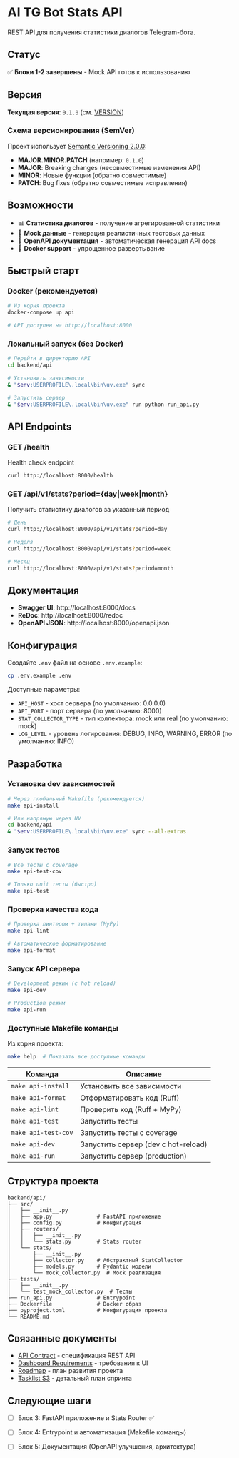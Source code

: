 # AI TG Bot Stats API

REST API для получения статистики диалогов Telegram-бота.

## Статус

✅ **Блоки 1-2 завершены** - Mock API готов к использованию

## Версия

**Текущая версия**: `0.1.0` (см. [VERSION](./VERSION))

### Схема версионирования (SemVer)

Проект использует [Semantic Versioning 2.0.0](https://semver.org/):

- **MAJOR.MINOR.PATCH** (например: `0.1.0`)
- **MAJOR**: Breaking changes (несовместимые изменения API)
- **MINOR**: Новые функции (обратно совместимые)
- **PATCH**: Bug fixes (обратно совместимые исправления)

## Возможности

- 📊 **Статистика диалогов** - получение агрегированной статистики
- 🔄 **Mock данные** - генерация реалистичных тестовых данных
- 📝 **OpenAPI документация** - автоматическая генерация API docs
- 🐳 **Docker support** - упрощенное развертывание

## Быстрый старт

### Docker (рекомендуется)

```bash
# Из корня проекта
docker-compose up api

# API доступен на http://localhost:8000
```

### Локальный запуск (без Docker)

```bash
# Перейти в директорию API
cd backend/api

# Установить зависимости
& "$env:USERPROFILE\.local\bin\uv.exe" sync

# Запустить сервер
& "$env:USERPROFILE\.local\bin\uv.exe" run python run_api.py
```

## API Endpoints

### GET /health
Health check endpoint

```bash
curl http://localhost:8000/health
```

### GET /api/v1/stats?period={day|week|month}
Получить статистику диалогов за указанный период

```bash
# День
curl http://localhost:8000/api/v1/stats?period=day

# Неделя
curl http://localhost:8000/api/v1/stats?period=week

# Месяц
curl http://localhost:8000/api/v1/stats?period=month
```

## Документация

- **Swagger UI**: http://localhost:8000/docs
- **ReDoc**: http://localhost:8000/redoc
- **OpenAPI JSON**: http://localhost:8000/openapi.json

## Конфигурация

Создайте `.env` файл на основе `.env.example`:

```bash
cp .env.example .env
```

Доступные параметры:
- `API_HOST` - хост сервера (по умолчанию: 0.0.0.0)
- `API_PORT` - порт сервера (по умолчанию: 8000)
- `STAT_COLLECTOR_TYPE` - тип коллектора: mock или real (по умолчанию: mock)
- `LOG_LEVEL` - уровень логирования: DEBUG, INFO, WARNING, ERROR (по умолчанию: INFO)

## Разработка

### Установка dev зависимостей

```bash
# Через глобальный Makefile (рекомендуется)
make api-install

# Или напрямую через UV
cd backend/api
& "$env:USERPROFILE\.local\bin\uv.exe" sync --all-extras
```

### Запуск тестов

```bash
# Все тесты с coverage
make api-test-cov

# Только unit тесты (быстро)
make api-test
```

### Проверка качества кода

```bash
# Проверка линтером + типами (MyPy)
make api-lint

# Автоматическое форматирование
make api-format
```

### Запуск API сервера

```bash
# Development режим (с hot reload)
make api-dev

# Production режим
make api-run
```

### Доступные Makefile команды

Из корня проекта:

```bash
make help  # Показать все доступные команды
```

| Команда | Описание |
|---------|----------|
| `make api-install` | Установить все зависимости |
| `make api-format` | Отформатировать код (Ruff) |
| `make api-lint` | Проверить код (Ruff + MyPy) |
| `make api-test` | Запустить тесты |
| `make api-test-cov` | Запустить тесты с coverage |
| `make api-dev` | Запустить сервер (dev с hot-reload) |
| `make api-run` | Запустить сервер (production) |

## Структура проекта

```
backend/api/
├── src/
│   ├── __init__.py
│   ├── app.py              # FastAPI приложение
│   ├── config.py           # Конфигурация
│   ├── routers/
│   │   ├── __init__.py
│   │   └── stats.py        # Stats router
│   └── stats/
│       ├── __init__.py
│       ├── collector.py    # Абстрактный StatCollector
│       ├── models.py       # Pydantic модели
│       └── mock_collector.py  # Mock реализация
├── tests/
│   ├── __init__.py
│   └── test_mock_collector.py  # Тесты
├── run_api.py              # Entrypoint
├── Dockerfile              # Docker образ
├── pyproject.toml          # Конфигурация проекта
└── README.md
```

## Связанные документы

- [API Contract](../../docs/backend/api/stats-api-contract.md) - спецификация REST API
- [Dashboard Requirements](../../docs/frontend/dashboard-requirements.md) - требования к UI
- [Roadmap](../../docs/roadmap.md) - план развития проекта
- [Tasklist S3](../../docs/tasklists/tasklist-S3.md) - детальный план спринта

## Следующие шаги

- [ ] Блок 3: FastAPI приложение и Stats Router ✅
- [ ] Блок 4: Entrypoint и автоматизация (Makefile команды)
- [ ] Блок 5: Документация (OpenAPI улучшения, архитектура)

